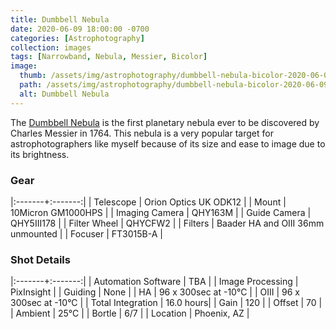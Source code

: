 ```yaml
---
title: Dumbbell Nebula
date: 2020-06-09 18:00:00 -0700
categories: [Astrophotography]
collection: images
tags: [Narrowband, Nebula, Messier, Bicolor]
image:
  thumb: /assets/img/astrophotography/dumbbell-nebula-bicolor-2020-06-09-teaser.jpg
  path: /assets/img/astrophotography/dumbbell-nebula-bicolor-2020-06-09.jpg
  alt: Dumbbell Nebula
---
```


The [Dumbbell Nebula](https://en.wikipedia.org/wiki/Dumbbell_Nebula) is the first planetary nebula ever to be discovered by Charles Messier in 1764. This nebula is a very popular target for astrophotographers like myself because of its size and ease to image due to its brightness.

### Gear

|:-------+:-------:|
| Telescope | Orion Optics UK ODK12 |
| Mount | 10Micron GM1000HPS |
| Imaging Camera | QHY163M |
| Guide Camera | QHY5III178 |
| Filter Wheel | QHYCFW2 |
| Filters | Baader HA and OIII 36mm unmounted |
| Focuser | FT3015B-A |

### Shot Details

|:-------+:-------:|
| Automation Software | TBA |
| Image Processing | PixInsight |
| Guiding | None |
| HA | 96 x 300sec at -10&deg;C |
| OIII | 96 x 300sec at -10&deg;C |
| Total Integration | 16.0 hours|
| Gain | 120 |
| Offset | 70 |
| Ambient | 25&deg;C |
| Bortle | 6/7 |
| Location | Phoenix, AZ |
